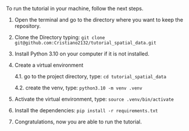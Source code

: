To run the tutorial in your machine, follow the next steps. 

  

1. Open the terminal and go to the directory where you want to keep the repository. 

  

2. Clone the Directory typing: `git clone git@github.com:Cristiano2132/tutorial_spatial_data.git`

 

3. Install Python 3.10 on your computer if it is not installed. 


4. Create a virtual environment 

	4.1. go to the project directory, type: `cd tutorial_spatial_data`

	4.2. create the venv, type: `python3.10 -m venv .venv`



5. Activate the virtual environment, type: `source .venv/bin/activate`

 

6. Install the dependencies: `pip install -r requirements.txt`

 

7. Congratulations, now you are able to run the tutorial. 
